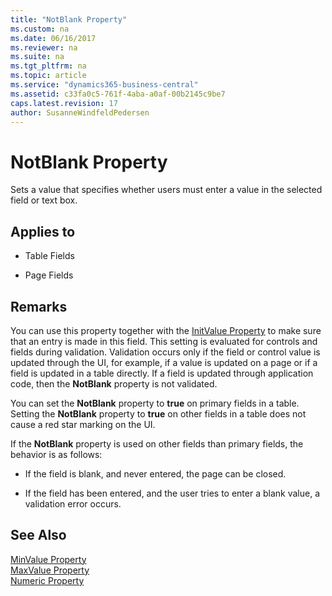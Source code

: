 ```yaml
---
title: "NotBlank Property"
ms.custom: na
ms.date: 06/16/2017
ms.reviewer: na
ms.suite: na
ms.tgt_pltfrm: na
ms.topic: article
ms.service: "dynamics365-business-central"
ms.assetid: c33fa0c5-761f-4aba-a0af-00b2145c9be7
caps.latest.revision: 17
author: SusanneWindfeldPedersen
---
```


 

# NotBlank Property
Sets a value that specifies whether users must enter a value in the selected field or text box.  
  
## Applies to  
  
-   Table Fields  
  
-   Page Fields  
  
## Remarks  
 You can use this property together with the [InitValue Property](devenv-initvalue-property.md) to make sure that an entry is made in this field. This setting is evaluated for controls and fields during validation. Validation occurs only if the field or control value is updated through the UI, for example, if a value is updated on a page or if a field is updated in a table directly. If a field is updated through application code, then the **NotBlank** property is not validated.  
  
 You can set the **NotBlank** property to **true** on primary fields in a table. Setting the **NotBlank** property to **true** on other fields in a table does not cause a red star marking on the UI.  
  
 If the **NotBlank** property is used on other fields than primary fields, the behavior is as follows:  
  
-   If the field is blank, and never entered, the page can be closed.  
  
-   If the field has been entered, and the user tries to enter a blank value, a validation error occurs.  
  
## See Also  
 [MinValue Property](devenv-minvalue-property.md)   
 [MaxValue Property](devenv-maxvalue-property.md)   
 [Numeric Property](devenv-numeric-property.md)